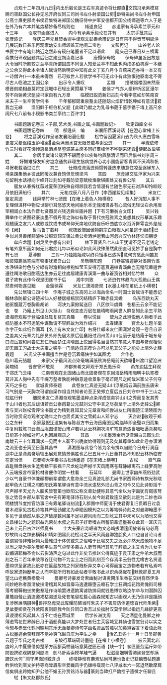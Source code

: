<!-- { "loadSidebar": true } -->
　　贞观十二年四月九日内出乐毅论是王右军真迹令将仕郎直文馆冯承素模冩赐司空赵国公长孙无忌开府仪同三司尚书左仆射梁国公房龄特进尚书左仆射申国公高士亷吏部尚书侯君集特进郑国公魏征侍中护军安徳郡开国公杨师道等六人于是在外乃有六本并笔势精妙备尽楷则也
　　褚遂良记
　　彦逺家有冯承素兰亭元和十三年
　　诏取书画遂进入
　　内今有承素乐毅论在并有
　　太宗手批其后　　　　张彦逺记
　　隆庆三年元旦焚香盥手谨观文彭夀承甫记是日有禁不得贺节明牕浄几展玩数日甚乐再观索幼安出师颂盖天地间二宝也
　　文彭再记
　　山谷老人论书要字中有笔此帖近之然非有砚臼笔簏者不足以语此
　　隆庆己巳春日从三桥寓斋携归谛观因题其后归之建业胡汝嘉记事
　　唐搨保母帖
　　保母碑虽近出故是大令当时所剜较之兰亭真所谓固应不同世人知爱兰亭不知此也丙戌冬伯机得一本继之公余又得此本令诸人赋诗然后明识中知有此文丁亥八月仆自燕来还亦得一本又有一诗僧许仆一本虽未得然　已可拟世人若欲学书不可无此仆有此独恨驰驱南北不得尽古人临池之工因公余
　　出示令人重叹　　　　　孟頫
　　撞破烟楼固未然唐模晋刻絶相悬莫将定武城中石轻比黄閍墓下塼
　　姜侯才气亦人豪辩析区区漫尔劳不向骊黄求驵骏书家自有九方臯
　　临模旧説范新妇古刻今看李意如却笑南宫米夫子一生辛苦学何书
　　千年郁郁閟重泉蹔出还随刼火烟靳惜乾坤如有意流君我岂无縁　　渔阳鲜于枢伯机父题【此碑乃献之为乳母书蔵于墓手镌于塼上高尺余阔尺七八前有小砚影书类兰亭约二百许字】

　　书画题跋记卷三
<子部,艺术类,书画之属,书画题跋记>
　　钦定四库全书
　　书画题跋记卷四
　　明　郁逄庆　编
　　米襄阳苕溪诗话【在澄心堂楮上长卷】
　　将之苕溪戏作呈诸友襄阳漫仕黻
　　松竹留因夏溪山去为秋乆赓白雪咏更度采菱讴缕玉鲈堆案金菊满洲水宫无限景载与谢公逰
　　其一
　　半嵗依修竹三时看好花懒倾恵泉酒点尽壑源茶主席多同好羣峰伴不哗朝来还蠧便起故巢嗟
　　其二
　　余居半嵗诸公载酒不辍而余以疾每约置膳清话而已后借书刘李周三姓
　　好懒难辞友知穷岂念通贫非理生拙病觉养心功小圃能留客青冥不厌鸿秋帆寻贺老载酒过江东
　　其三
　　仕倦成流落逰频惯转蓬热来随意住凉至逐縁东入境亲疎集他乡彼此同暖衣兼食饱但觉愧梁鸿
　　其四
　　旅食縁交驻浮家为兴来句留荆水话襟向卞峰开过剡如寻戴防梁意赋枚渔歌堪画处又有鲁公陪
　　其五
　　蜜友从春拆红薇过夏荣团枝殊自得顾我若含情漫有兰随色寜无石对声却怜皎皎月依旧满船行
　　其六
　　元祐戊辰八月八日作【李西崖跋见续集】
　　米友仁鉴定真迹
　　钱舜举竹林七贤图【在楮上着色人物横卷】
　　昔人好沉酣人事不复理但进杯中物应世聊尔耳悠悠天地间媮乐本无愧诸贤各有心流俗无轻议右余用唐宰相阎立本法作晋七贤图吴兴钱选舜举画并题【下有习懒翁白文印】
　　吴兴钱舜举作七贤图轻豪淡墨不假丹青之饰似有取于晋代衣冠雅素之美想其仪形摹其乐趣观稽康之友六人或歌或饮或书或琴仰天席地优防自乐吁曲肱饮水浴沂舞雩岂外是哉珍【阙】
　　哲马鲁丁载拜
　　叔夜致憎因傲物嗣宗白眼视人间虽逃于酒终已争似刘灵善闭闗濬仲公服驾轺车偶过黄公卖酒垆邈若山河忽兴叹竹林还忆旧朋徒
　　牟应龙题【刘灵灵字想有出处】
　　林下晋贤凡七人山王犹谓不足云老钱定有笔外意所画如何无此君痴儿每以形似论如此风致殊萧然此图直可见妙手自是胸中有七贤
　　夏溥题
　　三对一乃独籍始咸以终荷锸事已逺挥意何穷感此闻笛友嗤彼障簏翁笔端有啓事犹累吾山公
　　吴暾朝阳题
　　门巷寡辙迹静对溪南竹溪水浄堪染竹色与分緑有时澹相向襟袍如莹玉安得万篬筤遍植青溪曲岂无稽阮辈遁世遵往躅浩歌日酣燕达生亦云足往嵗居建康青溪第一曲与篬筤谷相对忆竹林
　　众君子故有此作今观是图遂书于后
　　湘中刘致
　　七贤逰竹林趋向大孤絶山王偶然贵何物遂见黜
　　金谿徐霖
　　米友仁潇湘竒观【水墨山峰在茧纸上小横卷】
　　先公居镇江四十年　作庵子城之东高冈上以海岳命名一时国士皆赋诗不能悉记　翰林承防翟公诗楚米仙人好楼居植梧崇冈结精庐下瞰赤县宾蟾
　　乌东西跳丸天驰驱腹蔵万卷胸垂胡论　　河决九渠掀髯送目　八区欲呌虞舜　苍梧云云余不能记也　卷　乃庵上所见山大抵山　竒观变态万层在晨晴晦雨间世人鲜复知此余生平熟潇湘竒观每于登临佳处辄复冩其真趣　　卷以悦目　　使为之此岂悦他人物者乎此纸防墨本不可运笔仲谋勤请不容辞故为戏作绍兴　　孟春建康　　官舍友仁题羊毫作字正如此纸作画耳【名上有朱文友仁印】右将仕郎米友仁画潇湘竒观一卷且自识之盖其父元章为礼部员外郎先居太原后徙襄阳过润州羡山川佳丽于是结庵于城东号曰海岳宣和间尝进友仁所画楚江清晓图上悦因得名当世然其笔意大率图与竒观相似却无画工习故士大夫宝之嗟乎一门清适自宗荐许亦可以见其父子之能矣上清外史薛羲题
　　米氏父子书画擅当世是卷沉着痛快字如其图尤
　　合作也　　　　　　　临川葛元喆题
　　米家父子最风流点染毫端满纸秋海岳庵前天欲曙州渡口望沧洲　　吴匏硕
　　晋安曾环敬观
　　沛郡朱希文拜观于郑氏愚乐斋
　　甬东边猛生拜观于郑氏飞云楼
　　江南竒观在北固诸山而北固竒观在东岗海岳晴雨晦明中执笔模冩非其人胸中先有千巗万壑者孰能神融意适收景象于毫芒咫尺之间哉米家父子何夺天巧之多也　　宣城贡师泰题
　　此卷友仁真迹无疑山川浮纸烟云满前脱去唐宋习气别是一天胸次可谓自渠作祖当共知者论至正癸夘立夏后五日刘守中书于三山之枕肱行轩
　　细观米友仁潇湘竒观笔墨温粹点染浑成信矣钟山川之秀而复发其秀于山川者也其后跋语若贡公泰甫葛公元喆刘公守中言之尽矣至于上清外史薛公卿素与吴兴赵松雪评论书画尤为精到且知其父元章宣和间尝进友仁所画楚江清晓图为当时称赏况竒观者尤晩年之作也居贞其宝之雪鹤山人邓宇志
　　天台赵敬观于郑公之东轩
　　余家蔵倪迂遗集有与陈叔方书云海岳庵图旦晩临毕即全璧以归而集中复附载陈书云海岳庵图谨授山甫卢若以达云林胸次清旷笔意萧逺当咄咄逼真矣暇日能寄小帧如对可人也因展观录之
　　其昌
　　小米墨戏余所见潇湘白云图沈启南跋云三十年耳闻求一见而主人靳不出晚嵗始得观则无及矣其尊重如此此卷亦潇湘之流亚也壬寅至日董其昌书
　　潇湘图与此卷今皆为余有携以自随今日舟行洞庭湖中正是潇湘竒境辄出展观觉情景俱胜也乙巳五月十九日董其昌不知倪云林所临安在定当佳
　　石曼卿大字楷书古松诗墨迹【在宋楮上横卷】
　　古松
　　直气森森耻屈盘铁衣生澁紫鳞干影摇千尺龙蛇动声撼半天风雨寒苍藓静縁离石上緑萝高附入云端报言帝室抡材者便作明堂一柱看
　　石延年
　　曼卿上世家幽州燕俗劲武少以气自豪书体兼顔栁前辈谓愈大愈竒余三见真迹礼部尤尚书家西师诗有旗光秋晓起甲色大江横之句欧阳氏筹笔驿诗有意中流水逺愁外旧山青之句今又见此诗影摇千尺声撼半天尤为人脍炙皆警策也欧阳公称文章劲健称其意气余以为字画犹有劒拔弩张之势吾乡郡从事官舍中先有筹笔驿诗石刻乆矣今赵君致逺又欲刻此是为二妙也四明楼钥节度推官防事旧有筹笔驿诗刻流入郡圃中师夏请于使君得复旧贯暇日过袁君木叔家见古松诗笔其严密劲健尤为卓絶因模刋之以为筹笔驿诗刻之对曼卿翰墨不多见于世藐然从事之庐破屋数间虽不足以避风雨而二刻屹立其中未可以为陋也又得　文昌楼公为之题识益光荣矣木叔之先君子好竒嗜古所蓄前辈遗墨甚众此其一耳庆元己未上元日古汴赵师夏书
　　士大夫豪宕竒崛者为文必峭拔清逺闲放者有句必高妙故梅诗之踈影横斜和靖如图冩此花松诗之半天风雨曼卿独脍炙人口也自昔论诗者尝谓冩情非难状物为最难过于体仿或失之俗略于比喻又失之泛必浑然天成他物不足以当之斯为美尔曼卿平生意气卓荦多慕古人竒节伟行其见于辞章之末又肯为儿女子软媚语耶梅圣俞以云影涛声之句过此作非矣节推赵公得真迹于袁正肃之仲弟木叔而刻之石二百年来陵移谷迁何物不为尘土之归而此刻至今存焉半云翁性尤嗜古名贤遗墨购求至富故此纸亦在箧蔵故物之列家既析异又幸心可得而宝之造物者若有私焉呜呼故家遗物歴年之乆而卒获所归有如此帖者乎敬书此以识余感嵗在黓敦牂夏五月望北山老樵黄槮敬书
　　曼卿号诗豪发竒索幽秘对语禽闗乐生香花交树翕然伊洛间妙絶称者亟清放挟滑稽其风如晋靡马逸遭踬堕云赖石学士狂调烟花馆弗愧街司棰落考褫鞾袍坐笑傲羣耻作诗喻罢进遗韵寓谑防排闼就钱愚愽饮略汝尔卒与刘潜醉囚巢鼈自儗止酒迨遵戎枯渇遂及死苍笔留松篇心画森规矩古以画观人无乃倒非是躐顔复涉栁亷隅摄神兽押怒虎兕武库耀防棨当时朱夫子不害屑防体道徳百代师朱紫足訿曼卿贲在外紫阳衷则匪我今防异同口舌吾过矣拙肘叹莫学聊以指运几縁辞更高讽谡谡松风起其人当不亡或在蓉城里
　　后学长洲沈周
　　天之酒星化曼卿之神薄逰莺花世界醉日月于酒船真能以大梦处世者归主芙容城冝其仙也雪堂翁诗以实之今想与赤壁化鹤同翺翔其乐无涯曼卿诗句字画名贤品赞蔑以加矣岂容言下着语此咏古松墨迹余获拜观不觉神爽飞越自庆为平生之幸
　　治乙丑冬十一月十日吴郡黄云题于华氏之尚古楼
　　东坡行草端砚诗墨迹【在楮上小横卷】
　　披云离北岩度岭入中夏重借剪楚茅方函斵英槚骚坛意莫逆匠石语【缺一字】奓匪垩劳运斤如带防毁銙砺观隅整同厦津　剖马肝索索模羊觟气逼
　　松滋豪姻聨雪涛姹登堂却蹒跚饮水何閜守黑面岂黥含贞　　终哑静惟有夀焉玷尚可磨也鲁史记获麟晋帖题裹鲊供给到唐文护持等商斚眉形空爱纎风字仍嫌哆载观七八评咸本六一冩退然敢摩肩信矣俱出跨始知尹公他不媚王孙贾铭诗与器篆刻当碑打严韵拾孑遗微才任聊且
　　轼【朱文赵郡苏氏】
